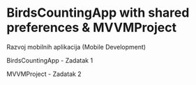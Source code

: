# BirdsCountingApp with shared preferences & MVVMProject
Razvoj mobilnih aplikacija (Mobile Development)

BirdsCountingApp - Zadatak 1

MVVMProject - Zadatak 2
